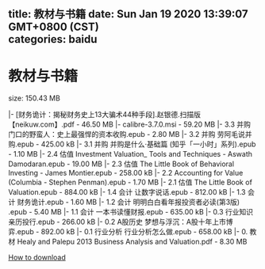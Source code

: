 
title: 教材与书籍
date: Sun Jan 19 2020 13:39:07 GMT+0800 (CST)    
categories: baidu
---

# 教材与书籍
size: 150.43 MB
 
 
|- [财务诡计：揭秘财务史上13大骗术44种手段].赵银德.扫描版【neikuw.com】.pdf - 46.50 MB
|- calibre-3.7.0.msi - 59.20 MB
|- 3.3 并购 门口的野蛮人：史上最强悍的资本收购.epub - 2.80 MB
|- 3.2 并购  劳阿毛说并购.epub - 425.00 kB
|- 3.1 并购 并购是什么·基础篇 (知乎「一小时」系列).epub - 1.10 MB
|- 2.4 估值 Investment Valuation_ Tools and Techniques - Aswath Damodaran.epub - 19.00 MB
|- 2.3 估值 The Little Book of Behavioral Investing - James Montier.epub - 258.00 kB
|- 2.2 Accounting for Value (Columbia - Stephen Penman).epub - 1.70 MB
|- 2.1 估值 The Little Book of Valuation.epub - 884.00 kB
|- 1.4 会计 让数字说话.epub - 812.00 kB
|- 1.3 会计 财务诡计.epub - 1.60 MB
|- 1.2 会计 明明白白看年报投资者必读(第3版) .epub - 5.40 MB
|- 1.1 会计 一本书读懂财报.epub - 635.00 kB
|- 0.3 行业知识 亲历投行.epub - 266.00 kB
|- 0.2 A股历史 梦想与浮沉：A股十年上市博弈.epub - 892.00 kB
|- 0.1 行业分析 行业分析怎么做.epub - 658.00 kB
|- 0. 教材 Healy and Palepu 2013 Business Analysis and Valuation.pdf - 8.30 MB

[How to download](https://bpcam.bemobtrk.com/go/2ceec3aa-1ca2-46d6-b9ff-aaa5c184517c?jno=2957)